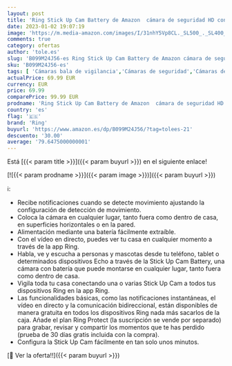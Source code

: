 ```yaml
---
layout: post
title: 'Ring Stick Up Cam Battery de Amazon  cámara de seguridad HD con comunicación bidireccional  compatible con Alexa | Incluye una prueba de 30 días gratis del plan Ring Protect | Color blanco'
date: 2023-01-02 19:07:19
image: 'https://m.media-amazon.com/images/I/31nhY5Vp8CL._SL500_._SL400_.jpg'
comments: true
category: ofertas
author: 'tole.es'
slug: 'B099M24J56-es Ring Stick Up Cam Battery de Amazon cámara de seguridad HD...'
sku: 'B099M24J56-es'
tags: [ 'Cámaras bala de vigilancia','Cámaras de seguridad','Cámaras de vigilancia','Dispositivos Amazon','Dispositivos Amazon y Accesorios','Electrónica','Fotografía y videocámaras','Seguridad e iluminación para hogar inteligente','alexa','ring','🇪🇸', ]
actualPrice: 69.99 EUR
currency: EUR
price: 69.99
comparePrice: 99.99 EUR
prodname: 'Ring Stick Up Cam Battery de Amazon  cámara de seguridad HD con comunicación bidireccional  compatible con Alexa | Incluye una prueba de 30 días gratis del plan Ring Protect | Color blanco'
country: 'es'
flag: '🇪🇸'
brand: 'Ring'
buyurl: 'https://www.amazon.es/dp/B099M24J56/?tag=tolees-21'
descuento: '30.00'
average: '79.6475000000001'
---
```


Está [{{< param title >}}]({{< param buyurl >}}) en el siguiente enlace!

[![{{< param prodname >}}]({{< param image >}})]({{< param buyurl >}})

ℹ️:

- Recibe notificaciones cuando se detecte movimiento ajustando la configuración de detección de movimiento.
- Coloca la cámara en cualquier lugar, tanto fuera como dentro de casa, en superficies horizontales o en la pared.
- Alimentación mediante una batería fácilmente extraíble.
- Con el vídeo en directo, puedes ver tu casa en cualquier momento a través de la app Ring.
- Habla, ve y escucha a personas y mascotas desde tu teléfono, tablet o determinados dispositivos Echo a través de la Stick Up Cam Battery, una cámara con batería que puede montarse en cualquier lugar, tanto fuera como dentro de casa.
- Vigila toda tu casa conectando una o varias Stick Up Cam a todos tus dispositivos Ring en la app Ring.
- Las funcionalidades básicas, como las notificaciones instantáneas, el vídeo en directo y la comunicación bidireccional, están disponibles de manera gratuita en todos los dispositivos Ring nada más sacarlos de la caja. Añade el plan Ring Protect (la suscripción se vende por separado) para grabar, revisar y compartir los momentos que te has perdido (prueba de 30 días gratis incluida con la compra).
- Configura la Stick Up Cam fácilmente en tan solo unos minutos.

[🛒 Ver la oferta!!]({{< param buyurl >}})
